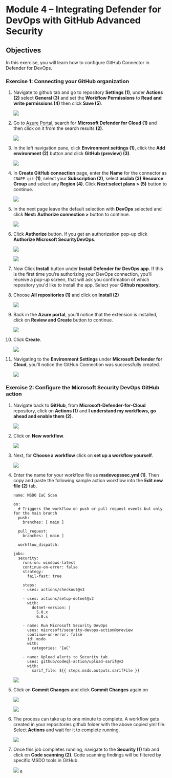 # Module 4 – Integrating Defender for DevOps with GitHub Advanced Security

## Objectives
In this exercise, you will learn how to configure GitHub Connector in Defender for DevOps.

### Exercise 1: Connecting your GitHub organization

1. Navigate to github tab and go to repository **Settings (1)**, under **Actions (2)** select **General (3)** and set the **Workflow Permissions** to **Read and write permissions (4)** then click **Save (5)**.

      ![](images/m4-img18.png)

2.	Go to [Azure Portal](http://portal.azure.com/), search for **Microsoft Defender for Cloud (1)** and then click on it from the search results **(2)**. 

      ![](images/m1-img1.png)

3.	In the left navigation pane, click **Environment settings (1)**, click the **Add environment (2)** button and click **GitHub (preview) (3)**. 

      ![](images/m4-img1.png)

4. In **Create GitHub connection** page, enter the **Name** for the connector as `CNAPP-git` **(1)**, select your **Subscription (2)**, select **asclab (3)** **Resource Group** and select any **Region (4)**.	Click **Next:select plans > (5)** button to continue.

      ![](images/m4-img2.png)

5. In the next page leave the default selection with **DevOps** selected and click **Next: Authorize connection >** button to continue. 

      ![](images/m4-img3.png)


6.	Click **Authorize** button. If you get an authorization pop-up click **Authorize Microsoft SecurityDevOps**.

      ![](images/m4-img4.png)

      ![](images/m4-img5.png)

7.	Now Click **Install** button under **Install Defender for DevOps app**. If this is the first time you’re authorizing your DevOps connection, you’ll receive a pop-up screen, that will ask you confirmation of which repository you'd like to install the app. Select your **Github repository**. 

8. Choose **All repositories (1)** and click on **Install (2)**

      ![](images/m4-img8.png)

9. Back in the **Azure portal**, you’ll notice that the extension is installed, click on **Review and Create** button to continue.  

      ![](images/m4-img9.png)

10. Click **Create**.

      ![](images/m4-img10.png)

11. Navigating to the **Environment Settings** under **Microsoft Defender for Cloud**, you’ll notice the GitHub Connection was successfully created. 

      ![](images/m4-img11.png)

### Exercise 2: Configure the Microsoft Security DevOps GitHub action

1. Navigate back to **GitHub**, from **Microsoft-Defender-for-Cloud** repository, click on **Actions (1)** and **I understand my workflows, go ahead and enable them (2)**.

      ![](images/m4-img24.png)

2.	Click on **New workflow**.

      ![](images/m4-img25.png)

3.	Next, for **Choose a workflow** click on **set up a workflow yourself**.  

      ![](images/m4-img26.png)

4. Enter the name for your workflow file as **msdevopssec.yml (1)**. Then copy and paste the following sample action workflow into the **Edit new file (2)** tab. 

    ~~~~~~
    name: MSDO IaC Scan

    on:
      # Triggers the workflow on push or pull request events but only for the main branch
      push:
        branches: [ main ]

      pull_request:
        branches: [ main ]

      workflow_dispatch:

    jobs:
      security:
        runs-on: windows-latest
        continue-on-error: false
        strategy:
          fail-fast: true

        steps:
        - uses: actions/checkout@v3

        - uses: actions/setup-dotnet@v3
          with:
            dotnet-version: |
              5.0.x
              6.0.x

        - name: Run Microsoft Security DevOps
          uses: microsoft/security-devops-action@preview
          continue-on-error: false
          id: msdo
          with:
            categories: 'IaC'

        - name: Upload alerts to Security tab
          uses: github/codeql-action/upload-sarif@v2
          with:
            sarif_file: ${{ steps.msdo.outputs.sarifFile }}
    ~~~~~~~

   
      ![](images/m4-img27.png)

5.	Click on **Commit Changes** and click **Commit Changes** again on 

      ![](images/m4-img14.png)

      ![](images/m4-img15.png)

6. The process can take up to one minute to complete. A workflow gets created in your repositories github folder with the above copied yml file. Select **Actions** and wait for it to complete running. 

      ![](images/m4-img17.png)

7.	Once this job completes running, navigate to the **Security (1)** tab and click on **Code scanning (2)**. Code scanning findings will be filtered by specific MSDO tools in GitHub.

      ![](images/m4-img28.png)
a
